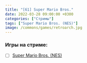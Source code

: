 ```yaml
---
title: "[61] Super Mario Bros."
date: 2022-03-28 09:00:00 +0300
categories: ["Стримы"]
tags: ["Super Mario Bros. (NES)"]
image: /commons/games/retroarch.jpg
---
```


### Игры на стриме:
+ [ ] [Super Mario Bros. (NES)](/tags/super-mario-bros-nes)
